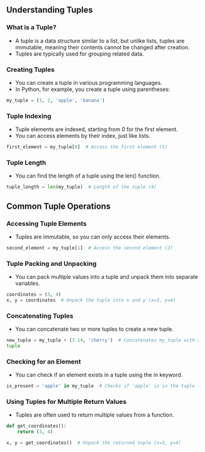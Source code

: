 Understanding Tuples
------------------------

### What is a Tuple?
* A tuple is a data structure similar to a list, but unlike lists, tuples are immutable, meaning their contents cannot be changed after creation. 
* Tuples are typically used for grouping related data.

### Creating Tuples
* You can create a tuple in various programming languages. 
* In Python, for example, you create a tuple using parentheses:
```py
my_tuple = (1, 2, 'apple', 'banana')
```

### Tuple Indexing
* Tuple elements are indexed, starting from 0 for the first element. 
* You can access elements by their index, just like lists.
```py
first_element = my_tuple[0]  # Access the first element (1)
```

### Tuple Length
* You can find the length of a tuple using the len() function.
```py
tuple_length = len(my_tuple)  # Length of the tuple (4)
```

Common Tuple Operations
-------------------------

### Accessing Tuple Elements
* Tuples are immutable, so you can only access their elements.
```py
second_element = my_tuple[1]  # Access the second element (2)
```

### Tuple Packing and Unpacking
* You can pack multiple values into a tuple and unpack them into separate variables.
```py
coordinates = (3, 4)
x, y = coordinates  # Unpack the tuple into x and y (x=3, y=4)
```

### Concatenating Tuples
* You can concatenate two or more tuples to create a new tuple.
```py
new_tuple = my_tuple + (3.14, 'cherry')  # Concatenates my_tuple with a new 
tuple
```

### Checking for an Element
* You can check if an element exists in a tuple using the in keyword.
```py
is_present = 'apple' in my_tuple  # Checks if 'apple' is in the tuple (True)
```

### Using Tuples for Multiple Return Values
* Tuples are often used to return multiple values from a function.
```py
def get_coordinates():
    return (3, 4)

x, y = get_coordinates()  # Unpack the returned tuple (x=3, y=4)
```